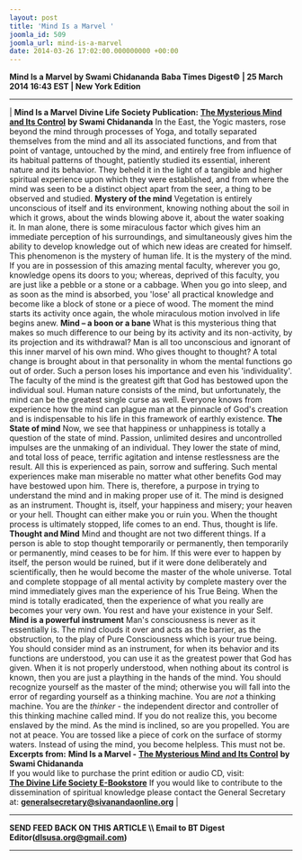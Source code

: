 ```yaml
---
layout: post
title: 'Mind Is a Marvel '
joomla_id: 509
joomla_url: mind-is-a-marvel
date: 2014-03-26 17:02:00.000000000 +00:00
---
```

 **Mind Is a Marvel by Swami Chidananda**
**Baba Times Digest© | 25 March 2014 16:43 EST | New York Edition**
* * *
| 
**Mind Is a Marvel**
**Divine Life Society Publication:** [**The Mysterious Mind and Its Control**](http://www.dlshq.org/messages/mind.htm#marvel) **by Swami Chidananda**
In the East, the Yogic masters, rose beyond the mind through processes of Yoga, and totally separated themselves from the mind and all its associated functions, and from that point of vantage, untouched by the mind, and entirely free from influence of its habitual patterns of thought, patiently studied its essential, inherent nature and its behavior. They beheld it in the light of a tangible and higher spiritual experience upon which they were established, and from where the mind was seen to be a distinct object apart from the seer, a thing to be observed and studied.
**Mystery of the mind**
Vegetation is entirely unconscious of itself and its environment, knowing nothing about the soil in which it grows, about the winds blowing above it, about the water soaking it. In man alone, there is some miraculous factor which gives him an immediate perception of his surroundings, and simultaneously gives him the ability to develop knowledge out of which new ideas are created for himself. This phenomenon is the mystery of human life. It is the mystery of the mind.
If you are in possession of this amazing mental faculty, wherever you go, knowledge opens its doors to you; whereas, deprived of this faculty, you are just like a pebble or a stone or a cabbage. When you go into sleep, and as soon as the mind is absorbed, you 'lose' all practical knowledge and become like a block of stone or a piece of wood. The moment the mind starts its activity once again, the whole miraculous motion involved in life begins anew.
**Mind – a boon or a bane**
What is this mysterious thing that makes so much difference to our being by its activity and its non-activity, by its projection and its withdrawal? Man is all too unconscious and ignorant of this inner marvel of his own mind. Who gives thought to thought? A total change is brought about in that personality in whom the mental functions go out of order. Such a person loses his importance and even his 'individuality'.
The faculty of the mind is the greatest gift that God has bestowed upon the individual soul. Human nature consists of the mind, but unfortunately, the mind can be the greatest single curse as well. Everyone knows from experience how the mind can plague man at the pinnacle of God's creation and is indispensable to his life in this framework of earthly existence.
**The State of mind**
Now, we see that happiness or unhappiness is totally a question of the state of mind. Passion, unlimited desires and uncontrolled impulses are the unmaking of an individual. They lower the state of mind, and total loss of peace, terrific agitation and intense restlessness are the result. All this is experienced as pain, sorrow and suffering. Such mental experiences make man miserable no matter what other benefits God may have bestowed upon him. There is, therefore, a purpose in trying to understand the mind and in making proper use of it. The mind is designed as an instrument. Thought is, itself, your happiness and misery; your heaven or your hell. Thought can either make you or ruin you. When the thought process is ultimately stopped, life comes to an end. Thus, thought is life.
**Thought and Mind**
Mind and thought are not two different things. If a person is able to stop thought temporarily or permanently, then temporarily or permanently, mind ceases to be for him. If this were ever to happen by itself, the person would be ruined, but if it were done deliberately and scientifically, then he would become the master of the whole universe. Total and complete stoppage of all mental activity by complete mastery over the mind immediately gives man the experience of his True Being. When the mind is totally eradicated, then the experience of what you really are becomes your very own. You rest and have your existence in your Self.
**Mind is a powerful instrument**
Man's consciousness is never as it essentially is. The mind clouds it over and acts as the barrier, as the obstruction, to the play of Pure Consciousness which is your true being. You should consider mind as an instrument, for when its behavior and its functions are understood, you can use it as the greatest power that God has given. When it is not properly understood, when nothing about its control is known, then you are just a plaything in the hands of the mind. You should recognize yourself as the master of the mind; otherwise you will fall into the error of regarding yourself as a thinking machine. You are _not_ a thinking machine. You are the _thinker_ - the independent director and controller of this thinking machine called mind. If you do not realize this, you become enslaved by the mind. As the mind is inclined, so are you propelled. You are not at peace. You are tossed like a piece of cork on the surface of stormy waters. Instead of using the mind, you become helpless. This must not be.
**Excerpts from:**
**Mind Is a Marvel -** [**The Mysterious Mind and Its Control**](http://www.dlshq.org/messages/mind.htm#marvel) **by Swami Chidananda**  
If you would like to purchase the print edition or audio CD, visit:   
 [**The Divine Life Society E-Bookstore**](http://www.dlshq.org/cgi-bin/store/commerce.cgi?category=krishnananda&cart_id=1394930528.401)
If you would like to contribute to the dissemination of spiritual knowledge please contact the General Secretary at:
**[generalsecretary@sivanandaonline.org](mailto:generalsecretary@sivanandaonline.org)**
 |
* * *
**SEND FEED BACK ON THIS ARTICLE \\\ Email to BT Digest Editor[](mailto:dlsusa.org@gmail.com?subject=DLS%20Posts)(dlsusa.org@gmail.com)**
* * *
